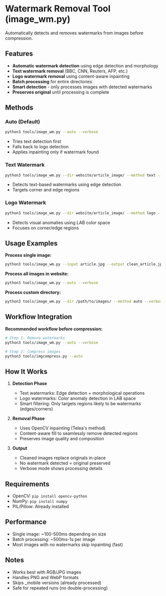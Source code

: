 # Watermark Removal Tool (image_wm.py)

Automatically detects and removes watermarks from images before compression.

## Features

- **Automatic watermark detection** using edge detection and morphology
- **Text watermark removal** (BBC, CNN, Reuters, AFP, etc.)
- **Logo watermark removal** using content-aware inpainting
- **Batch processing** for entire directories
- **Smart detection** - only processes images with detected watermarks
- **Preserves original** until processing is complete

## Methods

### Auto (Default)
```bash
python3 tools/image_wm.py --auto --verbose
```
- Tries text detection first
- Falls back to logo detection
- Applies inpainting only if watermark found

### Text Watermark
```bash
python3 tools/image_wm.py --dir website/article_image/ --method text --verbose
```
- Detects text-based watermarks using edge detection
- Targets corner and edge regions

### Logo Watermark
```bash
python3 tools/image_wm.py --dir website/article_image/ --method logo --verbose
```
- Detects visual anomalies using LAB color space
- Focuses on corner/edge regions

## Usage Examples

**Process single image:**
```bash
python3 tools/image_wm.py --input article.jpg --output clean_article.jpg --verbose
```

**Process all images in website:**
```bash
python3 tools/image_wm.py --auto --verbose
```

**Process custom directory:**
```bash
python3 tools/image_wm.py --dir /path/to/images/ --method auto --verbose
```

## Workflow Integration

**Recommended workflow before compression:**
```bash
# Step 1: Remove watermarks
python3 tools/image_wm.py --auto --verbose

# Step 2: Compress images
python3 tools/imgcompress.py --auto
```

## How It Works

1. **Detection Phase**
   - Text watermarks: Edge detection + morphological operations
   - Logo watermarks: Color anomaly detection in LAB space
   - Smart filtering: Only targets regions likely to be watermarks (edges/corners)

2. **Removal Phase**
   - Uses OpenCV inpainting (Telea's method)
   - Content-aware fill to seamlessly remove detected regions
   - Preserves image quality and composition

3. **Output**
   - Cleaned images replace originals in-place
   - No watermark detected = original preserved
   - Verbose mode shows processing details

## Requirements

- OpenCV: `pip install opencv-python`
- NumPy: `pip install numpy`
- PIL/Pillow: Already installed

## Performance

- Single image: ~100-500ms depending on size
- Batch processing: ~500ms-1s per image
- Most images with no watermarks skip inpainting (fast)

## Notes

- Works best with RGB/JPG images
- Handles PNG and WebP formats
- Skips _mobile versions (already processed)
- Safe for repeated runs (no double-processing)

